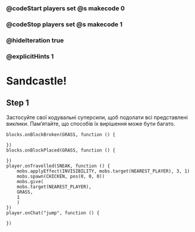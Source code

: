 ### @codeStart players set @s makecode 0
### @codeStop players set @s makecode 1

### @hideIteration true 
### @explicitHints 1


# Sandcastle!

## Step 1
Застосуйте свої кодувальні суперсили, щоб подолати всі представлені виклики. Пам’ятайте, що способів їх вирішення може бути багато.

```ghost
blocks.onBlockBroken(GRASS, function () {
	
})
blocks.onBlockPlaced(GRASS, function () {
	
})
player.onTravelled(SNEAK, function () {
    mobs.applyEffect(INVISIBILITY, mobs.target(NEAREST_PLAYER), 3, 1)
    mobs.spawn(CHICKEN, pos(0, 0, 0))
    mobs.give(
    mobs.target(NEAREST_PLAYER),
    GRASS,
    1
    )
})
player.onChat("jump", function () {
	
})

```